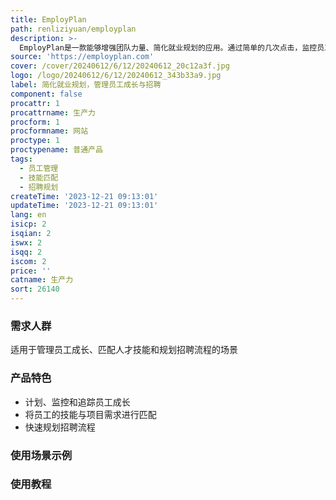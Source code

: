 ```yaml
---
title: EmployPlan
path: renliziyuan/employplan
description: >-
  EmployPlan是一款能够增强团队力量、简化就业规划的应用。通过简单的几次点击，监控员工的发展情况，将人才的技能与项目需求进行匹配，并快速规划招聘流程。它集所有功能于一身，为您带来更便捷的就业规划体验。
source: 'https://employplan.com'
cover: /cover/20240612/6/12/20240612_20c12a3f.jpg
logo: /logo/20240612/6/12/20240612_343b33a9.jpg
label: 简化就业规划，管理员工成长与招聘
component: false
procattr: 1
procattrname: 生产力
procform: 1
procformname: 网站
proctype: 1
proctypename: 普通产品
tags:
  - 员工管理
  - 技能匹配
  - 招聘规划
createTime: '2023-12-21 09:13:01'
updateTime: '2023-12-21 09:13:01'
lang: en
isicp: 2
isqian: 2
iswx: 2
isqq: 2
iscom: 2
price: ''
catname: 生产力
sort: 26140
---
```




### 需求人群
适用于管理员工成长、匹配人才技能和规划招聘流程的场景

### 产品特色
- 计划、监控和追踪员工成长
- 将员工的技能与项目需求进行匹配
- 快速规划招聘流程

### 使用场景示例


### 使用教程


  
